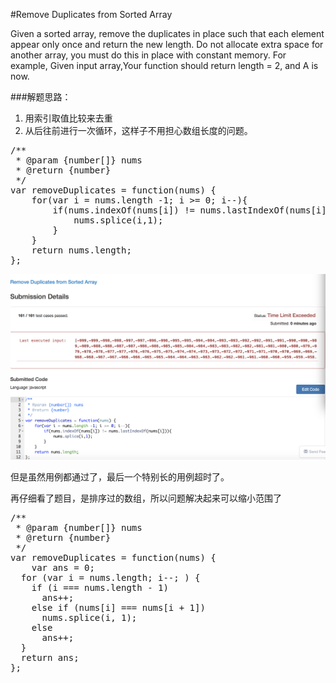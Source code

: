 #Remove Duplicates from Sorted Array
  
Given a sorted array, remove the duplicates in place such that each element appear only once and return the new length.
Do not allocate extra space for another array, you must do this in place with constant memory.
For example, Given input array,Your function should return length = 2, and A is now.


###解题思路：
1. 用索引取值比较来去重
2. 从后往前进行一次循环，这样子不用担心数组长度的问题。

<pre>
/**
 * @param {number[]} nums
 * @return {number}
 */
var removeDuplicates = function(nums) {
    for(var i = nums.length -1; i >= 0; i--){
        if(nums.indexOf(nums[i]) != nums.lastIndexOf(nums[i])){
            nums.splice(i,1);
        }
    }
    return nums.length;
};
</pre>

![](removeduparray.png)

但是虽然用例都通过了，最后一个特别长的用例超时了。

再仔细看了题目，是排序过的数组，所以问题解决起来可以缩小范围了

<pre>
/**
 * @param {number[]} nums
 * @return {number}
 */
var removeDuplicates = function(nums) {
    var ans = 0;
  for (var i = nums.length; i--; ) {
    if (i === nums.length - 1)
      ans++;
    else if (nums[i] === nums[i + 1])
      nums.splice(i, 1);
    else 
      ans++;
  }
  return ans;
};
</pre>

